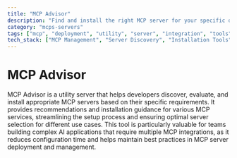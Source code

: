 ```yaml
---
title: "MCP Advisor"
description: "Find and install the right MCP server for your specific development needs."
category: "mcps-servers"
tags: ["mcp", "deployment", "utility", "server", "integration", "tools"]
tech_stack: ["MCP Management", "Server Discovery", "Installation Tools", "Development Workflow"]
---
```


# MCP Advisor

MCP Advisor is a utility server that helps developers discover, evaluate, and install appropriate MCP servers based on their specific requirements. It provides recommendations and installation guidance for various MCP services, streamlining the setup process and ensuring optimal server selection for different use cases. This tool is particularly valuable for teams building complex AI applications that require multiple MCP integrations, as it reduces configuration time and helps maintain best practices in MCP server deployment and management.
